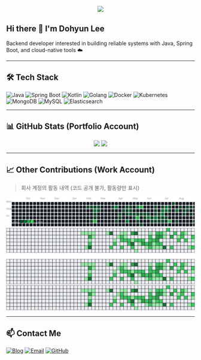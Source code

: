 <p align="center">
  <img src="https://readme-typing-svg.herokuapp.com?font=Fira+Code&duration=2000&pause=1000&color=00D9FF&center=true&vCenter=true&width=435&lines=Backend+Engineer;Spring+Boot+%7C+Kubernetes+%7C+Docker;Slow+but+Steady+%F0%9F%90%A2;Learning+MSA+Architecture" />
</p>

## Hi there 👋 I'm Dohyun Lee

Backend developer interested in building reliable systems with Java, Spring Boot, and cloud-native tools ☁️

---

## 🛠️ Tech Stack

![Java](https://img.shields.io/badge/Java-007396?style=flat&logo=java&logoColor=white)
![Spring Boot](https://img.shields.io/badge/Spring_Boot-6DB33F?style=flat&logo=spring-boot&logoColor=white)
![Kotlin](https://img.shields.io/badge/Kotlin-7F52FF?style=flat&logo=kotlin&logoColor=white)
![Golang](https://img.shields.io/badge/Go-00ADD8?style=flat&logo=go&logoColor=white)
![Docker](https://img.shields.io/badge/Docker-2496ED?style=flat&logo=docker&logoColor=white)
![Kubernetes](https://img.shields.io/badge/Kubernetes-326CE5?style=flat&logo=kubernetes&logoColor=white)
![MongoDB](https://img.shields.io/badge/MongoDB-47A248?style=flat&logo=mongodb&logoColor=white)
![MySQL](https://img.shields.io/badge/MySQL-4479A1?style=flat&logo=mysql&logoColor=white)
![Elasticsearch](https://img.shields.io/badge/Elasticsearch-005571?style=flat&logo=elasticsearch&logoColor=white)

---

## 📊 GitHub Stats (Portfolio Account)

<p align="center">
  <img src="https://github-readme-stats.vercel.app/api?username=yellowbim&show_icons=true&theme=tokyonight" height="150" />
  <img src="https://github-readme-stats.vercel.app/api/top-langs/?username=yellowbim&layout=compact&theme=tokyonight&hide=Jupyter%20Notebook,C,C%2B%2B" height="150" />
</p>

---

## 📈 Other Contributions (Work Account)

> 회사 계정의 활동 내역 (코드 공개 불가, 활동량만 표시)

<p align="center">
  <!-- 라이트 모드 전용 -->
  <img src="contributions.svg" alt="Work Account Contributions Light" />
  <!-- 다크 모드 전용 -->
  <img src="contributions-dark.svg" alt="Work Account Contributions Dark" />
</p>

![Light Mode](contributions-dark.svg#gh-light-mode-only)
![Dark Mode](contributions-dark.svg#gh-dark-mode-only)

---

## 📫 Contact Me

[![Blog](https://img.shields.io/badge/Blog-FF5722?style=flat&logo=gitbook&logoColor=white)](https://tistory.slowtuttle.co.kr)
[![Email](https://img.shields.io/badge/Email-DB4437?style=flat&logo=gmail&logoColor=white)](mailto:leejj9612@naver.com)
[![GitHub](https://img.shields.io/badge/GitHub-181717?style=flat&logo=github&logoColor=white)](https://github.com/yellowbim)
